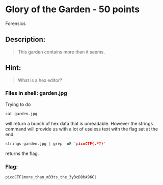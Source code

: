 # Glory of the Garden - 50 points
Forensics

## Description:
> This garden contains more than it seems.

## Hint:
> What is a hex editor?

### Files in shell: garden.jpg

Trying to do
```c
cat garden.jpg
```
will return a bunch of hex data that is unreadable. However the strings command will provide us with a lot of useless text with the flag sat at the end. 
```c
strings garden.jpg | grep -oE 'picoCTF{.*?}'
```
returns the flag.

### Flag:
```c
picoCTF{more_than_m33ts_the_3y3cD8bA96C}
```

